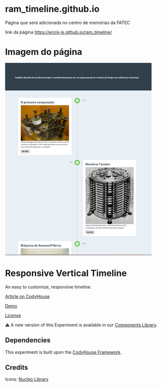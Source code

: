 # ram_timeline.github.io
Página que será adicionada no centro de memórias da FATEC

link da página
https://erick-js.github.io/ram_timeline/

# Imagem do página
![](assets/img/timeline.PNG)

# Responsive Vertical Timeline

An easy to customize, responsive timeline.

[Article on CodyHouse](https://codyhouse.co/gem/vertical-timeline)

[Demo](https://codyhouse.co/demo/vertical-timeline)
 
[License](https://codyhouse.co/license)

⚠️ A new version of this Experiment is available in our [Components Library](https://codyhouse.co/ds/components/app/vertical-timeline).

## Dependencies

This experiment is built upon the [CodyHouse Framework](https://github.com/CodyHouse/codyhouse-framework).

## Credits

Icons: [Nucleo Library](https://nucleoapp.com/)
